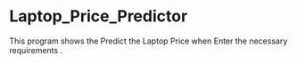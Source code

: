 # Laptop_Price_Predictor
This program shows the Predict the Laptop Price when Enter the necessary requirements .


